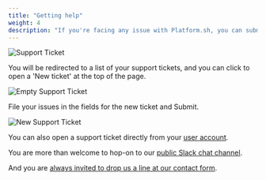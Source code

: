 ```yaml
---
title: "Getting help"
weight: 4
description: "If you're facing any issue with Platform.sh, you can submit a support ticket from the Platform.sh management console."
---
```


![Support Ticket](/images/management-console/support-ticket-pulldown.png "0.15")

You will be redirected to a list of your support tickets, and you can click to open a 'New ticket' at the top of the page.

![Empty Support Ticket](/images/management-console/support-empty.png "0.5")

File your issues in the fields for the new ticket and Submit.

![New Support Ticket](/images/management-console/support-tickets-new.png "0.5")

You can also open a support ticket directly from your [user account](https://accounts.platform.sh/support).

You are more than welcome to hop-on to our [public Slack chat channel](https://chat.platform.sh/).

And you are [always invited to drop us a line at our contact form](https://platform.sh/contact).
